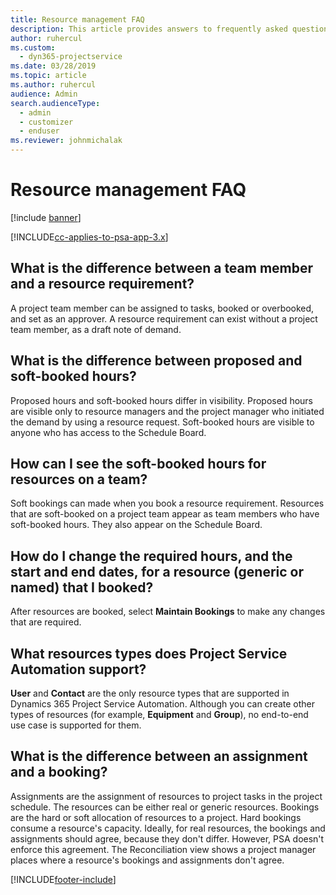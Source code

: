 ```yaml
---
title: Resource management FAQ
description: This article provides answers to frequently asked questions about resource management.
author: ruhercul
ms.custom: 
  - dyn365-projectservice
ms.date: 03/28/2019
ms.topic: article
ms.author: ruhercul
audience: Admin
search.audienceType: 
  - admin
  - customizer
  - enduser
ms.reviewer: johnmichalak
---
```

# Resource management FAQ

[!include [banner](../includes/psa-now-project-operations.md)]

[!INCLUDE[cc-applies-to-psa-app-3.x](../includes/cc-applies-to-psa-app-3x.md)]

## What is the difference between a team member and a resource requirement?

A project team member can be assigned to tasks, booked or overbooked, and set as an approver. A resource requirement can exist without a project team member, as a draft note of demand. 

## What is the difference between proposed and soft-booked hours?

Proposed hours and soft-booked hours differ in visibility. Proposed hours are visible only to resource managers and the project manager who initiated the demand by using a resource request. Soft-booked hours are visible to anyone who has access to the Schedule Board.

## How can I see the soft-booked hours for resources on a team?

Soft bookings can made when you book a resource requirement. Resources that are soft-booked on a project team appear as team members who have soft-booked hours. They also appear on the Schedule Board.

## How do I change the required hours, and the start and end dates, for a resource (generic or named) that I booked?

After resources are booked, select **Maintain Bookings** to make any changes that are required.

## What resources types does Project Service Automation support?

**User** and **Contact** are the only resource types that are supported in Dynamics 365 Project Service Automation. Although you can create other types of resources (for example, **Equipment** and **Group**), no end-to-end use case is supported for them.

## What is the difference between an assignment and a booking?

Assignments are the assignment of resources to project tasks in the project schedule. The resources can be either real or generic resources. Bookings are the hard or soft allocation of resources to a project. Hard bookings consume a resource's capacity. Ideally, for real resources, the bookings and assignments should agree, because they don't differ. However, PSA doesn't enforce this agreement. The Reconciliation view shows a project manager places where a resource's bookings and assignments don't agree.


[!INCLUDE[footer-include](../includes/footer-banner.md)]
